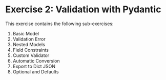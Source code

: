 # Exercise 2: Validation with Pydantic

This exercise contains the following sub-exercises:

1. Basic Model
2. Validation Error
3. Nested Models
4. Field Constraints
5. Custom Validator
6. Automatic Conversion
7. Export to Dict JSON
8. Optional and Defaults
